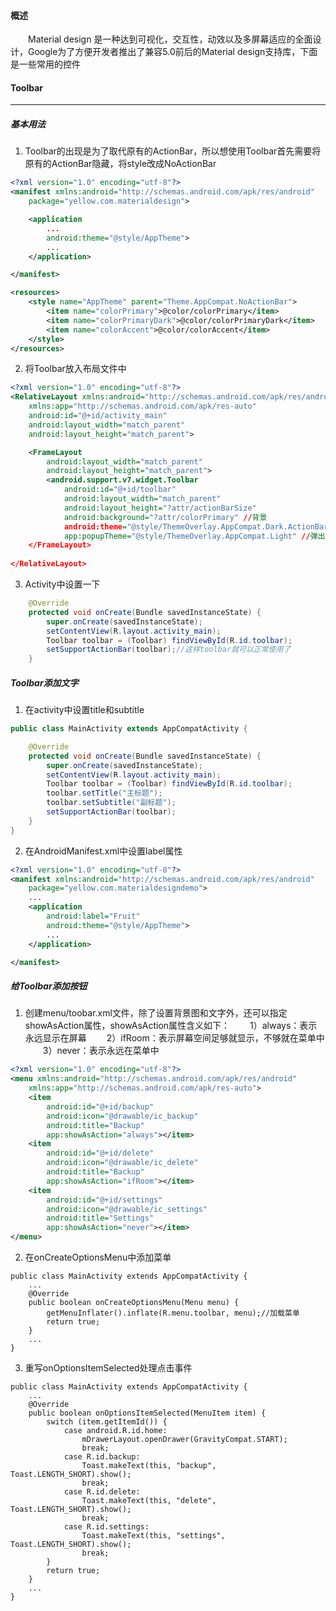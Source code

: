 #### 概述
　　Material design 是一种达到可视化，交互性，动效以及多屏幕适应的全面设计，Google为了方便开发者推出了兼容5.0前后的Material design支持库，下面是一些常用的控件
  
#### Toolbar
----------

#####  基本用法

 1. Toolbar的出现是为了取代原有的ActionBar，所以想使用Toolbar首先需要将原有的ActionBar隐藏，将style改成NoActionBar
    　
```xml
<?xml version="1.0" encoding="utf-8"?>
<manifest xmlns:android="http://schemas.android.com/apk/res/android"
    package="yellow.com.materialdesign">

    <application
        ...
        android:theme="@style/AppTheme">
        ...
    </application>

</manifest>
```

``` xml
<resources>
    <style name="AppTheme" parent="Theme.AppCompat.NoActionBar">
        <item name="colorPrimary">@color/colorPrimary</item>
        <item name="colorPrimaryDark">@color/colorPrimaryDark</item>
        <item name="colorAccent">@color/colorAccent</item>
    </style>
</resources>
```

 2. 将Toolbar放入布局文件中
 
``` xml
<?xml version="1.0" encoding="utf-8"?>
<RelativeLayout xmlns:android="http://schemas.android.com/apk/res/android"
    xmlns:app="http://schemas.android.com/apk/res-auto"
    android:id="@+id/activity_main"
    android:layout_width="match_parent"
    android:layout_height="match_parent">

    <FrameLayout
        android:layout_width="match_parent"
        android:layout_height="match_parent">
        <android.support.v7.widget.Toolbar
            android:id="@+id/toolbar"
            android:layout_width="match_parent"
            android:layout_height="?attr/actionBarSize"
            android:background="?attr/colorPrimary" //背景
            android:theme="@style/ThemeOverlay.AppCompat.Dark.ActionBar"
            app:popupTheme="@style/ThemeOverlay.AppCompat.Light" //弹出的背景色 />
    </FrameLayout>
    
</RelativeLayout>

```

 3. Activity中设置一下

``` java
    @Override
    protected void onCreate(Bundle savedInstanceState) {
        super.onCreate(savedInstanceState);
        setContentView(R.layout.activity_main);
        Toolbar toolbar = (Toolbar) findViewById(R.id.toolbar);
        setSupportActionBar(toolbar);//这样toolbar就可以正常使用了
	}
```



##### Toolbar添加文字

 1. 在activity中设置title和subtitle

``` java
public class MainActivity extends AppCompatActivity {

    @Override
    protected void onCreate(Bundle savedInstanceState) {
        super.onCreate(savedInstanceState);
        setContentView(R.layout.activity_main);
        Toolbar toolbar = (Toolbar) findViewById(R.id.toolbar);
        toolbar.setTitle("主标题");
        toolbar.setSubtitle("副标题");
        setSupportActionBar(toolbar);
    }
}
```


 2. 在AndroidManifest.xml中设置label属性

``` xml
<?xml version="1.0" encoding="utf-8"?>
<manifest xmlns:android="http://schemas.android.com/apk/res/android"
    package="yellow.com.materialdesigndemo">
    ...
    <application
        android:label="Fruit"
        android:theme="@style/AppTheme">
		...
    </application>

</manifest>
```

##### 给Toolbar添加按钮

 1. 创建menu/toobar.xml文件，除了设置背景图和文字外，还可以指定showAsAction属性，showAsAction属性含义如下：
　　1）always：表示永远显示在屏幕
　　2）ifRoom：表示屏幕空间足够就显示，不够就在菜单中
　　3）never：表示永远在菜单中
``` xml
<?xml version="1.0" encoding="utf-8"?>
<menu xmlns:android="http://schemas.android.com/apk/res/android"
    xmlns:app="http://schemas.android.com/apk/res-auto">
    <item
        android:id="@+id/backup"
        android:icon="@drawable/ic_backup"
        android:title="Backup"
        app:showAsAction="always"></item>
    <item
        android:id="@+id/delete"
        android:icon="@drawable/ic_delete"
        android:title="Backup"
        app:showAsAction="ifRoom"></item>
    <item
        android:id="@+id/settings"
        android:icon="@drawable/ic_settings"
        android:title="Settings"
        app:showAsAction="never"></item>
</menu>
```


 2. 在onCreateOptionsMenu中添加菜单

``` stylus
public class MainActivity extends AppCompatActivity {
    ...
    @Override
    public boolean onCreateOptionsMenu(Menu menu) {
        getMenuInflater().inflate(R.menu.toolbar, menu);//加载菜单
        return true;
    }
	...
}
```
 3. 重写onOptionsItemSelected处理点击事件
``` stylus
public class MainActivity extends AppCompatActivity {
    ...
    @Override
    public boolean onOptionsItemSelected(MenuItem item) {
        switch (item.getItemId()) {
            case android.R.id.home:
                mDrawerLayout.openDrawer(GravityCompat.START);
                break;
            case R.id.backup:
                Toast.makeText(this, "backup", Toast.LENGTH_SHORT).show();
                break;
            case R.id.delete:
                Toast.makeText(this, "delete", Toast.LENGTH_SHORT).show();
                break;
            case R.id.settings:
                Toast.makeText(this, "settings", Toast.LENGTH_SHORT).show();
                break;
        }
        return true;
    }
	...
}
```